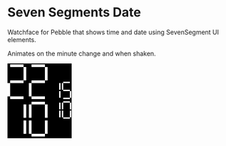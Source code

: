 # Seven Segments Date

Watchface for Pebble that shows time and date using SevenSegment UI elements.

Animates on the minute change and when shaken.

![screenshot](screenshots/screenshot.png)
